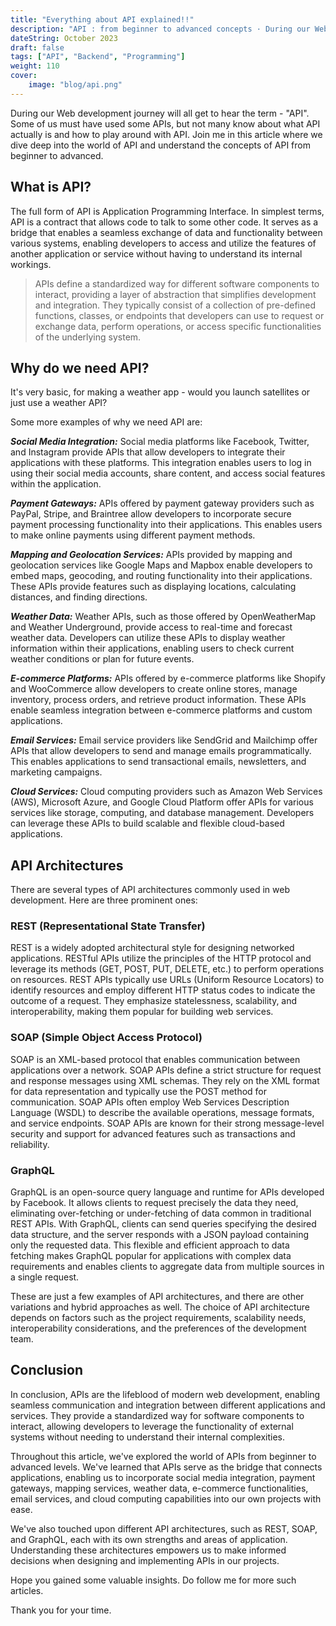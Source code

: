 ```yaml
---
title: "Everything about API explained!!"
description: "API : from beginner to advanced concepts · During our Web development journey will all get to hear the term - API. Some of us must have used some APIs,..."
dateString: October 2023
draft: false
tags: ["API", "Backend", "Programming"]
weight: 110
cover:
    image: "blog/api.png"
---
```


During our Web development journey will all get to hear the term - "API". Some of us must have used some APIs, but not many know about what API actually is and how to play around with API. Join me in this article where we dive deep into the world of API and understand the concepts of API from beginner to advanced.

## What is API?
The full form of API is Application Programming Interface. In simplest terms, API is a contract that allows code to talk to some other code. It serves as a bridge that enables a seamless exchange of data and functionality between various systems, enabling developers to access and utilize the features of another application or service without having to understand its internal workings.

> APIs define a standardized way for different software components to interact, providing a layer of abstraction that simplifies development and integration. They typically consist of a collection of pre-defined functions, classes, or endpoints that developers can use to request or exchange data, perform operations, or access specific functionalities of the underlying system.

## Why do we need API?
It's very basic, for making a weather app - would you launch satellites or just use a weather API?

Some more examples of why we need API are:

***Social Media Integration:*** Social media platforms like Facebook, Twitter, and Instagram provide APIs that allow developers to integrate their applications with these platforms. This integration enables users to log in using their social media accounts, share content, and access social features within the application.

***Payment Gateways:*** APIs offered by payment gateway providers such as PayPal, Stripe, and Braintree allow developers to incorporate secure payment processing functionality into their applications. This enables users to make online payments using different payment methods.

***Mapping and Geolocation Services:*** APIs provided by mapping and geolocation services like Google Maps and Mapbox enable developers to embed maps, geocoding, and routing functionality into their applications. These APIs provide features such as displaying locations, calculating distances, and finding directions.

***Weather Data:*** Weather APIs, such as those offered by OpenWeatherMap and Weather Underground, provide access to real-time and forecast weather data. Developers can utilize these APIs to display weather information within their applications, enabling users to check current weather conditions or plan for future events.

***E-commerce Platforms:*** APIs offered by e-commerce platforms like Shopify and WooCommerce allow developers to create online stores, manage inventory, process orders, and retrieve product information. These APIs enable seamless integration between e-commerce platforms and custom applications.

***Email Services:*** Email service providers like SendGrid and Mailchimp offer APIs that allow developers to send and manage emails programmatically. This enables applications to send transactional emails, newsletters, and marketing campaigns.

***Cloud Services:*** Cloud computing providers such as Amazon Web Services (AWS), Microsoft Azure, and Google Cloud Platform offer APIs for various services like storage, computing, and database management. Developers can leverage these APIs to build scalable and flexible cloud-based applications.

## API Architectures

There are several types of API architectures commonly used in web development. Here are three prominent ones:

### REST (Representational State Transfer)

REST is a widely adopted architectural style for designing networked applications. RESTful APIs utilize the principles of the HTTP protocol and leverage its methods (GET, POST, PUT, DELETE, etc.) to perform operations on resources. REST APIs typically use URLs (Uniform Resource Locators) to identify resources and employ different HTTP status codes to indicate the outcome of a request. They emphasize statelessness, scalability, and interoperability, making them popular for building web services.

### SOAP (Simple Object Access Protocol)

SOAP is an XML-based protocol that enables communication between applications over a network. SOAP APIs define a strict structure for request and response messages using XML schemas. They rely on the XML format for data representation and typically use the POST method for communication. SOAP APIs often employ Web Services Description Language (WSDL) to describe the available operations, message formats, and service endpoints. SOAP APIs are known for their strong message-level security and support for advanced features such as transactions and reliability.

### GraphQL

GraphQL is an open-source query language and runtime for APIs developed by Facebook. It allows clients to request precisely the data they need, eliminating over-fetching or under-fetching of data common in traditional REST APIs. With GraphQL, clients can send queries specifying the desired data structure, and the server responds with a JSON payload containing only the requested data. This flexible and efficient approach to data fetching makes GraphQL popular for applications with complex data requirements and enables clients to aggregate data from multiple sources in a single request.

These are just a few examples of API architectures, and there are other variations and hybrid approaches as well. The choice of API architecture depends on factors such as the project requirements, scalability needs, interoperability considerations, and the preferences of the development team.

## Conclusion
In conclusion, APIs are the lifeblood of modern web development, enabling seamless communication and integration between different applications and services. They provide a standardized way for software components to interact, allowing developers to leverage the functionality of external systems without needing to understand their internal complexities.

Throughout this article, we've explored the world of APIs from beginner to advanced levels. We've learned that APIs serve as the bridge that connects applications, enabling us to incorporate social media integration, payment gateways, mapping services, weather data, e-commerce functionalities, email services, and cloud computing capabilities into our own projects with ease.

We've also touched upon different API architectures, such as REST, SOAP, and GraphQL, each with its own strengths and areas of application. Understanding these architectures empowers us to make informed decisions when designing and implementing APIs in our projects.

Hope you gained some valuable insights. Do follow me for more such articles.

Thank you for your time.